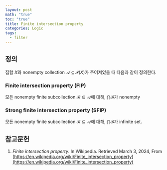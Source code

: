 ```yaml
---
layout: post
math: "true"
toc: "true"
title: Finite intersection property
categories: Logic
tags:
  - filter
---
```

## 정의

집합 ${ X }$와 nonempty collection ${ \mathcal{A} \subseteq \mathcal{P}(X) }$가 주어져있을 때 다음과 같이 정의한다.

### Finite intersection property (FIP)

모든 nonempty finite subcollection ${ \mathcal{B} \subseteq \mathcal{A}}$에 대해, ${ \bigcap \mathcal{B} }$가 nonempty

### Strong finite intersection property (SFIP)

모든 nonempty finite subcollection ${ \mathcal{B} \subseteq \mathcal{A} }$에 대해, ${ \bigcap \mathcal{B} }$가 infinite set.

## 참고문헌

1. *Finite intersection property*. In Wikipedia. Retrieved March 3, 2024, From [https://en.wikipedia.org/wiki/Finite_intersection_property](https://en.wikipedia.org/wiki/Finite_intersection_property)